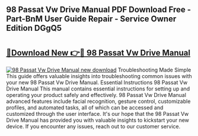## 98 Passat Vw Drive Manual PDF Download Free - Part-BnM User Guide Repair - Service Owner Edition DGgQ5

# <h2><a href="http://bc48044.oget.top/?id=98+Passat+Vw+Drive+Manual">🔗Download New 👉🔴 98 Passat Vw Drive Manual</a></h2>

[![98 Passat Vw Drive Manual new download](https://i.imgur.com/5g1atiW.png)](http://bc48044.oget.top/?id=98+Passat+Vw+Drive+Manual)
Troubleshooting Made Simple This guide offers valuable insights into troubleshooting common issues with your new 98 Passat Vw Drive Manual. Essential Instructions 98 Passat Vw Drive Manual This manual contains essential instructions for setting up and operating your product safely and effectively. 98 Passat Vw Drive Manual advanced features include facial recognition, gesture control, customizable profiles, and automated tasks, all of which can be accessed and customized through the user interface. It's our hope that the 98 Passat Vw Drive Manual has provided you with valuable insights to kickstart your new device. If you encounter any issues, reach out to our customer service.
